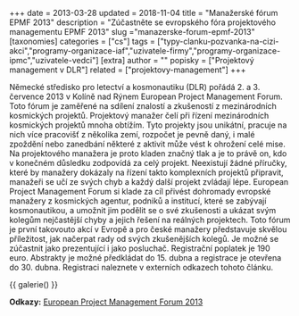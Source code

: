 +++
date = 2013-03-28
updated = 2018-11-04
title = "Manažerské fórum EPMF 2013"
description = "Zúčastněte se evropského fóra projektového managementu EPMF 2013"
slug ="manazerske-forum-epmf-2013"
[taxonomies]
categories = ["cs"]
tags = ["typy-clanku-pozvanka-na-cizi-akci","programy-organizace-iaf","uzivatele-firmy","programy-organizace-ipmc","uzivatele-vedci"]
[extra]
author = ""
popisky = ["Projektový management v DLR"]
related = ["projektovy-management"]
+++

Německé středisko pro letectví a kosmonautiku (DLR) pořádá 2. a 3. července 2013 v Kolíně nad Rýnem European Project Management Forum. Toto fórum je zaměřené na sdílení znalostí a zkušeností z mezinárodních kosmických projektů. Projektový manažer čelí při řízení mezinárodních kosmických projektů mnoha obtížím. Tyto projekty jsou unikátní, pracuje na nich více pracovišť z několika zemí, rozpočet je pevně daný, i malé zpoždění nebo zanedbání některé z aktivit může vést k ohrožení celé mise. Na projektového manažera je proto kladen značný tlak a je to právě on, kdo v konečném důsledku zodpovídá za celý projekt. Neexistují žádné příručky, které by manažery dokázaly na řízení takto komplexních projektů připravit, manažeři se učí ze svých chyb a každý další projekt zvládají lépe. European Project Management Forum si klade za cíl přivést dohromady evropské manažery z kosmických agentur, podniků a institucí, které se zabývají kosmonautikou, a umožnit jim podělit se o své zkušenosti a ukázat svým kolegům nejčastější chyby a jejich řešení na reálných projektech. Toto fórum je první takovouto akcí v Evropě a pro české manažery představuje skvělou příležitost, jak načerpat rady od svých zkušenějších kolegů. Je možné se zúčastnit jako prezentující i jako posluchač. Registrační poplatek je 190 euro. Abstrakty je možné předkládat do 15. dubna a registrace je otevřena do 30. dubna. Registraci naleznete v externích odkazech tohoto článku. 

{{ galerie() }}

**Odkazy:**
[European Project Management Forum 2013]

[European Project Management Forum 2013]: https://dlr-epmf.meetingmasters.de/
